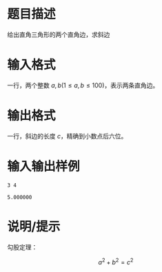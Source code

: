 # 题目描述

给出直角三角形的两个直角边，求斜边

# 输入格式

一行，两个整数 $a,b(1 \leq a,b \leq 100)$，表示两条直角边。

# 输出格式

一行，斜边的长度 $c$，精确到小数点后六位。

# 输入输出样例

```input1
3 4
```

```output1
5.000000
```

# 说明/提示

勾股定理：

$$
a^2+b^2=c^2
$$
